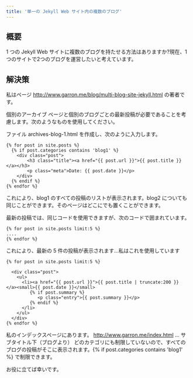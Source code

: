 ```yaml
---
title: '単一の Jekyll Web サイト内の複数のブログ'
---
```


## 概要
1 つの Jekyll Web サイトに複数のブログを持たせる方法はありますか?現在、1つのサイトで2つのブログを運営したいと考えています。

## 解決策
私はページ http://www.garron.me/blog/multi-blog-site-jekyll.html の著者です。

個別のアーカイブ ページと個別のブログごとの最新投稿が必要であることを考慮します。次のようなものを使用してください。

ファイル archives-blog-1.html を作成し、次のように入力します。

```
{% for post in site.posts %}
  {% if post.categories contains 'blog1' %}
    <div class="post">
        <h3 class="title"><a href="{{ post.url }}">{{ post.title }}</a></h3>
        <p class="meta">Date: {{ post.date }}</p>
    </div>
  {% endif %}
{% endfor %}

```
これにより、blog1 のすべての投稿のリストが表示されます。blog2 についても同じことができます。そのページはどこにでも置くことができます。

最新の投稿では、同じコードを使用できますが、次のコードで囲まれています。

```
{% for post in site.posts limit:5 %}
....
{% endfor %}

```
これにより、最新の 5 件の投稿が表示されます...私はこれを使用しています

```
{% for post in site.posts limit:5 %}

  <div class="post">
    <ul>
      <li><a href="{{ post.url }}">{{ post.title | truncate:200 }} </a><small>{{ post.date }}</small>
         {% if post.summary %}
            <p class="entry">{{ post.summary }}</p>
         {% endif %}
      </li>
    </ul>
  </div>
{% endfor %}

```
私のインデックスページにあります。 http://www.garron.me/index.html ... サブタイトル下（ブログより）
どのカテゴリにも制限していないので、すべてのブログの投稿がそこに表示されます。{% if post.categories contains 'blog1' %} で制限できます。

お役に立てば幸いです。

